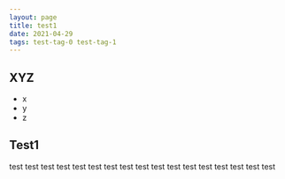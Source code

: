 ```yaml
---
layout: page
title: test1
date: 2021-04-29
tags: test-tag-0 test-tag-1
---
```


## XYZ

- x
- y
- z

## Test1

test test test test test test test test test test test test test test test test test 